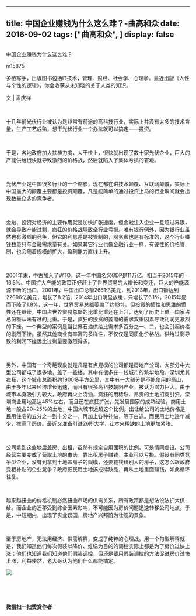 
---
title:   中国企业赚钱为什么这么难？-曲高和众
date: 2016-09-02
tags: ["曲高和众", ]
display: false
---


## 



中国企业赚钱为什么这么难？




m15875




多栖写手，出版图书包括IT技术，管理、财经、社会学、心理学。最近出版《人性与个性的逻辑》，你会收获从未知晓的关于人类的知识。


文 | 孟庆祥

&nbsp;

十几年前光伏行业被认为是非常有前途的高科技行业，实际上并没有太多的技术含量，生产工艺成熟，想干光伏行业一个办法就可以搞定——投资。

&nbsp;

于是，各地政府加大扶植力度，大干快上，很快就出现了数十家光伏企业，巨大的产能供给很快就导致激烈的价格战，然后就陷入了集体亏损的窘境。

&nbsp;

光伏产业是中国很多行业的一个缩影，现在都在讲技术颠覆、互联网颠覆，实际上中国最大的颠覆主要都是投资颠覆，凡是能简单的通过投资上马的行业瞬间就会出现数量众多的竞争者。

&nbsp;

金融、投资对经济的主要作用就是加快扩张速度，但金融注入企业一旦超过界限，就会导致产能过剩，疯狂的价格战导致全行业亏损。唯有银行例外，因为银行业虽然也有激烈的竞争，但它的利息差是被管制的，服务费也是有标准的，这个行业赚钱数量只与金融需求量有关。如果其它行业也像金融行业一样，有硬性的价格管制，也会随着规模的扩大，盈利能力直线上升。

&nbsp;

2001年末，中古加入了WTO，这一年中国名义GDP是11万亿，相当于2015年的16.5%。中国扩大产能的政策正好赶上了世界贸易的大增长和变迁，巨大的产能源源不断的出口，2001年，中国出口总额2661亿美元，到2013年，出口额达到22096亿美元，增长了8.2倍。2014年出口明显放缓，只增长了6.1%，2015年反而下降了1.8%，这一年，世界贸易总额萎缩了约13%。但投资的惯性和思维的惯性还在继续，中国占世界贸易总额的比重比重还在上升，达到了历史上单一国家占总份额从未有过的比重。于是，疯狂的投资的萎缩的需求双重因素导致利润更激烈的下挫。一个典型的案例是当世界石油供给比需求多百分之一、二，也会引起价格的剧烈下挫。虽然其他商业有丰富的多样性，不仅仅是同质化价格战。供给过剩导致的利润下挫远比过剩量要激烈得多。

&nbsp;

另外，中国有一个奇葩现象就是凡是有点规模的公司都是房地产公司，大部分中大型公司都屯了很多地，盖了一些楼，其中有很多在一线城市的繁华地段。深圳尤其疯狂，这个城市总面积约1900多平方公里，其中有一大部分是不能使用的高山，由于多年以来经济增长迅速，而且有很多高科技朝阳产业，被认为潜力巨大。由于城市本身吸引力较大，政府再火上浇油，疯狂的用稀缺、昂贵的土地招商引资。深圳商业用地高达45%左右，而且还在疯狂扩张。先发展国家的成熟经验，商用土地一般占20~25%的土地，中国大城市远超这个比例。出让给公司的土地价格是民用住宅的五分之一到十分之一，再加上各种补贴，等于白送。而民用土地连年减少，推高了房价。最近又准备引进26所大学，让本来稀缺的土地更加紧张。

&nbsp;

公司拿到这些地后盖房、出租，虽然有规定自用面积的比例，可是情同虚设。公司经营主要变成了获取土地的由头，靠出租房子赚钱，主业可以亏损。假设有同类竞争型企业，没有到拿到土地盖房子的规模，还要花钱租别人的房子，这怎么跟政府变相补贴的企业竞争？政府把民用土地搞成稀缺品，再从土地里面赚钱，如此循环往复。

&nbsp;

越来越扭曲的价格机制必然扭曲市场的供需关系，所有政策都是想法设法扩大供给。而企业的迁移受到综合因素影响，不可能因为房价问题迅速转移公司地点。于是，中短期内，出现了实业误国，房地产兴邦蔚为壮观的景象。

&nbsp;

至于房地产，无法用经济、供需解释，变成了纯粹的心理战。用一个句型解释就是，我们知道他们每次假装以降价、维稳为目的的调控实际上都是为了房价过快上涨；他们也知道我们知道他们假装调控，但还是要用假装调控的方法促进房价过快上涨，利益使然，老大哥认为他们什么都能搞定。



**<img data-s="300,640" data-type="jpeg" src="http://mmbiz.qpic.cn/mmbiz/fxGMiaL5Zj1j8078jfvDtJo7fUS24zfgmfc7nuCJAM6Cic1x9xDX4w4YX0uDaiarWT6uKXbBHsHVrkrzg1qo4ic27Q/0?wx_fmt=jpeg" data-ratio="1" data-w="430"/>**

&nbsp;

&nbsp;




**微信扫一扫赞赏作者**













